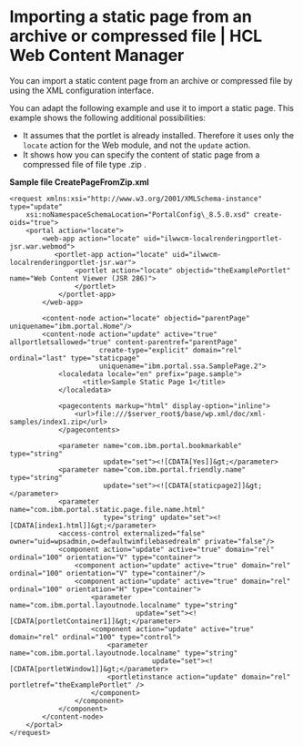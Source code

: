 # Importing a static page from an archive or compressed file \| HCL Web Content Manager

You can import a static content page from an archive or compressed file by using the XML configuration interface.

You can adapt the following example and use it to import a static page. This example shows the following additional possibilities:

-   It assumes that the portlet is already installed. Therefore it uses only the `locate` action for the Web module, and not the `update` action.
-   It shows how you can specify the content of static page from a compressed file of file type .zip .

**Sample file CreatePageFromZip.xml**

```
<request xmlns:xsi="http://www.w3.org/2001/XMLSchema-instance" type="update"
    xsi:noNamespaceSchemaLocation="PortalConfig\_8.5.0.xsd" create-oids="true">
    <portal action="locate">
        <web-app action="locate" uid="ilwwcm-localrenderingportlet-jsr.war.webmod">
           <portlet-app action="locate" uid="ilwwcm-localrenderingportlet-jsr.war">
                <portlet action="locate" objectid="theExamplePortlet" name="Web Content Viewer (JSR 286)">
                </portlet>
            </portlet-app>
        </web-app>

        <content-node action="locate" objectid="parentPage" uniquename="ibm.portal.Home"/>
        <content-node action="update" active="true" allportletsallowed="true" content-parentref="parentPage" 
                      create-type="explicit" domain="rel" ordinal="last" type="staticpage" 
                      uniquename="ibm.portal.ssa.SamplePage.2">
            <localedata locale="en" prefix="page.sample">
	              <title>Sample Static Page 1</title>
            </localedata>
	    
            <pagecontents markup="html" display-option="inline">
                <url>file:///$server_root$/base/wp.xml/doc/xml-samples/index1.zip</url>
            </pagecontents>
	    
            <parameter name="com.ibm.portal.bookmarkable" type="string" 
                       update="set"><![CDATA[Yes]]&gt;</parameter>
            <parameter name="com.ibm.portal.friendly.name" type="string" 
                       update="set"><![CDATA[staticpage2]]&gt;</parameter>
            <parameter name="com.ibm.portal.static.page.file.name.html" 
                       type="string" update="set"><![CDATA[index1.html]]&gt;</parameter>
            <access-control externalized="false" owner="uid=wpsadmin,o=defaultwimfilebasedrealm" private="false"/>
            <component action="update" active="true" domain="rel" ordinal="100" orientation="V" type="container">
                <component action="update" active="true" domain="rel" ordinal="100" orientation="V" type="container"/>
                <component action="update" active="true" domain="rel" ordinal="100" orientation="H" type="container">
                    <parameter name="com.ibm.portal.layoutnode.localname" type="string" 
                               update="set"><![CDATA[portletContainer1]]&gt;</parameter>
                    <component action="update" active="true" domain="rel" ordinal="100" type="control">
                        <parameter name="com.ibm.portal.layoutnode.localname" type="string" 
                                   update="set"><![CDATA[portletWindow1]]&gt;</parameter>
                        <portletinstance action="update" domain="rel" portletref="theExamplePortlet" />
                    </component>
                </component>
            </component>
        </content-node>
    </portal>
</request>
```



